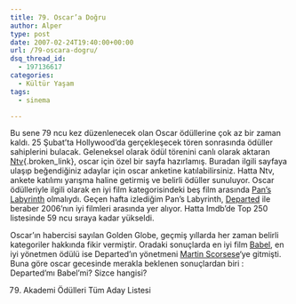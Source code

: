 ```yaml
---
title: 79. Oscar’a Doğru
author: Alper
type: post
date: 2007-02-24T19:40:00+00:00
url: /79-oscara-dogru/
dsq_thread_id:
  - 197136617
categories:
  - Kültür Yaşam
tags:
  - sinema

---
```

Bu sene 79 ncu kez düzenlenecek olan Oscar ödüllerine çok az bir zaman kaldı. 25 Şubat&#8217;ta Hollywood&#8217;da gerçekleşecek tören sonrasında ödüller sahiplerini bulacak. Geleneksel olarak ödül törenini canlı olarak aktaran [Ntv][1]{.broken_link}, oscar için özel bir sayfa hazırlamış. Buradan ilgili sayfaya ulaşıp beğendiğiniz adaylar için oscar anketine katılabilirsiniz. Hatta Ntv, ankete katılımı yarışma haline getirmiş ve belirli ödüller sunuluyor. Oscar ödülleriyle ilgili olarak en iyi film kategorisindeki beş film arasında [Pan&#8217;s Labyrinth][2] olmalıydı. Geçen hafta izlediğim Pan&#8217;s Labyrinth, [Departed][3] ile beraber 2006&#8217;nın iyi filmleri arasında yer alıyor. Hatta Imdb&#8217;de Top 250 listesinde 59 ncu sıraya kadar yükseldi.

Oscar&#8217;ın habercisi sayılan Golden Globe, geçmiş yıllarda her zaman belirli kategoriler hakkında fikir vermiştir. Oradaki sonuçlarda en iyi film [Babel][4], en iyi yönetmen ödülü ise Departed&#8217;ın yönetmeni [Martin Scorsese][5]&#8216;ye gitmişti. Buna göre oscar gecesinde merakla beklenen sonuçlardan biri : Departed&#8217;mı Babel&#8217;mi? Sizce hangisi?

79. Akademi Ödülleri Tüm Aday Listesi

 [1]: https://www.ntvmsnbc.com/
 [2]: https://imdb.com/title/tt0457430/
 [3]: https://imdb.com/title/tt0407887/
 [4]: https://imdb.com/title/tt0449467/
 [5]: https://imdb.com/name/nm0000217/